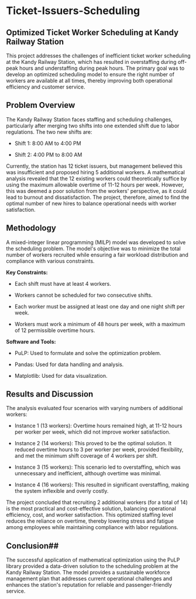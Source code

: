 # Ticket-Issuers-Scheduling
## **Optimized Ticket Worker Scheduling at Kandy Railway Station**
This project addresses the challenges of inefficient ticket worker scheduling at the Kandy Railway Station, which has resulted in overstaffing during off-peak hours and understaffing during peak hours. The primary goal was to develop an optimized scheduling model to ensure the right number of workers are available at all times, thereby improving both operational efficiency and customer service.


## **Problem Overview**
The Kandy Railway Station faces staffing and scheduling challenges, particularly after merging two shifts into one extended shift due to labor regulations. The two new shifts are:




-  Shift 1: 8:00 AM to 4:00 PM 


-  Shift 2: 4:00 PM to 8:00 AM 

Currently, the station has 12 ticket issuers, but management believed this was insufficient and proposed hiring 5 additional workers. A mathematical analysis revealed that the 12 existing workers could theoretically suffice by using the maximum allowable overtime of 11-12 hours per week. However, this was deemed a poor solution from the workers' perspective, as it could lead to burnout and dissatisfaction. The project, therefore, aimed to find the optimal number of new hires to balance operational needs with worker satisfaction.





## **Methodology**
A mixed-integer linear programming (MILP) model was developed to solve the scheduling problem. The model's objective was to minimize the total number of workers recruited while ensuring a fair workload distribution and compliance with various constraints.

**Key Constraints:**

-  Each shift must have at least 4 workers.

-  Workers cannot be scheduled for two consecutive shifts.

-  Each worker must be assigned at least one day and one night shift per week.

-  Workers must work a minimum of 48 hours per week, with a maximum of 12 permissible overtime hours.

**Software and Tools:**


-  PuLP: Used to formulate and solve the optimization problem.


-  Pandas: Used for data handling and analysis.


-  Matplotlib: Used for data visualization.

## **Results and Discussion**
The analysis evaluated four scenarios with varying numbers of additional workers:



-  Instance 1 (13 workers): Overtime hours remained high, at 11-12 hours per worker per week, which did not improve worker satisfaction.



-  Instance 2 (14 workers): This proved to be the optimal solution. It reduced overtime hours to 3 per worker per week, provided flexibility, and met the minimum shift coverage of 4 workers per shift.






-  Instance 3 (15 workers): This scenario led to overstaffing, which was unnecessary and inefficient, although overtime was minimal.




-  Instance 4 (16 workers): This resulted in significant overstaffing, making the system inflexible and overly costly.

The project concluded that recruiting 2 additional workers (for a total of 14) is the most practical and cost-effective solution, balancing operational efficiency, cost, and worker satisfaction. This optimized staffing level reduces the reliance on overtime, thereby lowering stress and fatigue among employees while maintaining compliance with labor regulations.





## **Conclusion**##
The successful application of mathematical optimization using the PuLP library provided a data-driven solution to the scheduling problem at the Kandy Railway Station. The model provides a sustainable workforce management plan that addresses current operational challenges and enhances the station's reputation for reliable and passenger-friendly service.
